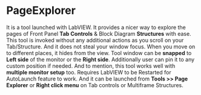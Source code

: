 # PageExplorer
 It is a tool launched with LabVIEW.  It provides a nicer way to explore the pages of Front Panel <b>Tab Controls</b> & Block Diagram <b>Structures</b> with ease.  This tool is invoked without any additional actions as you scroll on your Tab/Structure.  And it does not steal your window focus.  When you move on to different places, it hides from the view.  Tool window can be <b>snapped</b> to <b>Left side</b> of the monitor or the <b>Right side</b>. Additionally user can pin it to any custom position if needed.  And to mention, this tool works well with <b>multiple monitor setup</b> too.   Requires LabVIEW to be Restarted for AutoLaunch feature to work. And it can be launched from <b>Tools >> Page Explorer</b> or <b>Right click menu</b> on Tab controls or Multiframe Structures.
